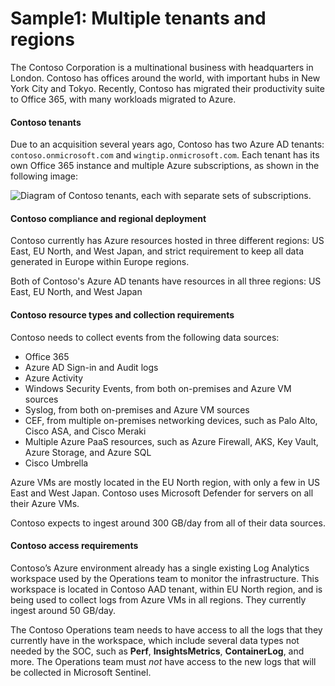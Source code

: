 # Sample1: Multiple tenants and regions

The Contoso Corporation is a multinational business with headquarters in London. Contoso has offices around the world, with important hubs in New York City and Tokyo. Recently, Contoso has migrated their productivity suite to Office 365, with many workloads migrated to Azure.

#### Contoso tenants

Due to an acquisition several years ago, Contoso has two Azure AD tenants: `contoso.onmicrosoft.com` and `wingtip.onmicrosoft.com`. Each tenant has its own Office 365 instance and multiple Azure subscriptions, as shown in the following image:

![Diagram of Contoso tenants, each with separate sets of subscriptions.](https://docs.microsoft.com/en-us/azure/sentinel/media/best-practices/contoso-tenants.png)

#### Contoso compliance and regional deployment

Contoso currently has Azure resources hosted in three different regions: US East, EU North, and West Japan, and strict requirement to keep all data generated in Europe within Europe regions.

Both of Contoso's Azure AD tenants have resources in all three regions: US East, EU North, and West Japan

#### Contoso resource types and collection requirements

Contoso needs to collect events from the following data sources:

* Office 365
* Azure AD Sign-in and Audit logs
* Azure Activity
* Windows Security Events, from both on-premises and Azure VM sources
* Syslog, from both on-premises and Azure VM sources
* CEF, from multiple on-premises networking devices, such as Palo Alto, Cisco ASA, and Cisco Meraki
* Multiple Azure PaaS resources, such as Azure Firewall, AKS, Key Vault, Azure Storage, and Azure SQL
* Cisco Umbrella

Azure VMs are mostly located in the EU North region, with only a few in US East and West Japan. Contoso uses Microsoft Defender for servers on all their Azure VMs.

Contoso expects to ingest around 300 GB/day from all of their data sources.

#### Contoso access requirements

Contoso’s Azure environment already has a single existing Log Analytics workspace used by the Operations team to monitor the infrastructure. This workspace is located in Contoso AAD tenant, within EU North region, and is being used to collect logs from Azure VMs in all regions. They currently ingest around 50 GB/day.

The Contoso Operations team needs to have access to all the logs that they currently have in the workspace, which include several data types not needed by the SOC, such as **Perf**, **InsightsMetrics**, **ContainerLog**, and more. The Operations team must _not_ have access to the new logs that will be collected in Microsoft Sentinel.
